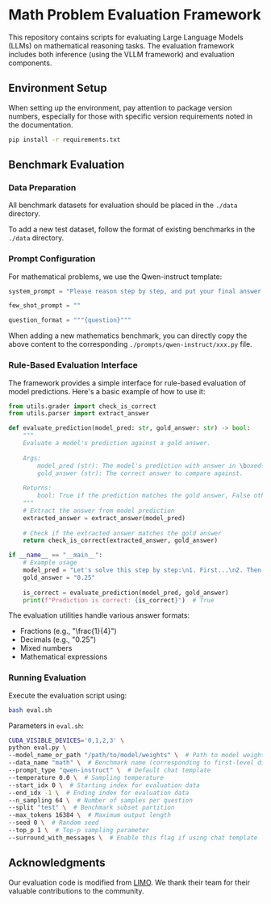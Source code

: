 # Math Problem Evaluation Framework

This repository contains scripts for evaluating Large Language Models (LLMs) on mathematical reasoning tasks. The evaluation framework includes both inference (using the VLLM framework) and evaluation components.

## Environment Setup

When setting up the environment, pay attention to package version numbers, especially for those with specific version requirements noted in the documentation.

```bash
pip install -r requirements.txt
```

## Benchmark Evaluation

### Data Preparation

All benchmark datasets for evaluation should be placed in the `./data` directory.

To add a new test dataset, follow the format of existing benchmarks in the `./data` directory.

### Prompt Configuration

For mathematical problems, we use the Qwen-instruct template:

```python
system_prompt = "Please reason step by step, and put your final answer within \\boxed{}."

few_shot_prompt = ""

question_format = """{question}"""
```

When adding a new mathematics benchmark, you can directly copy the above content to the corresponding `./prompts/qwen-instruct/xxx.py` file.

### Rule-Based Evaluation Interface

The framework provides a simple interface for rule-based evaluation of model predictions. Here's a basic example of how to use it:

```python
from utils.grader import check_is_correct
from utils.parser import extract_answer

def evaluate_prediction(model_pred: str, gold_answer: str) -> bool:
    """
    Evaluate a model's prediction against a gold answer.
    
    Args:
        model_pred (str): The model's prediction with answer in \boxed{}.
        gold_answer (str): The correct answer to compare against.
    
    Returns:
        bool: True if the prediction matches the gold answer, False otherwise.
    """
    # Extract the answer from model prediction
    extracted_answer = extract_answer(model_pred)
    
    # Check if the extracted answer matches the gold answer
    return check_is_correct(extracted_answer, gold_answer)

if __name__ == "__main__":
    # Example usage
    model_pred = "Let's solve this step by step:\n1. First...\n2. Then...\nSo the final answer is \\boxed{\\frac{1}{4}}"
    gold_answer = "0.25"
    
    is_correct = evaluate_prediction(model_pred, gold_answer)
    print(f"Prediction is correct: {is_correct}")  # True
```

The evaluation utilities handle various answer formats:
- Fractions (e.g., "\\frac{1}{4}")
- Decimals (e.g., "0.25")
- Mixed numbers
- Mathematical expressions

### Running Evaluation

Execute the evaluation script using:

```bash
bash eval.sh
```

Parameters in `eval.sh`:

```bash
CUDA_VISIBLE_DEVICES='0,1,2,3' \
python eval.py \
--model_name_or_path "/path/to/model/weights" \  # Path to model weights
--data_name "math" \  # Benchmark name (corresponding to first-level directory in ./data)
--prompt_type "qwen-instruct" \  # Default chat template
--temperature 0.0 \  # Sampling temperature
--start_idx 0 \  # Starting index for evaluation data
--end_idx -1 \  # Ending index for evaluation data
--n_sampling 64 \  # Number of samples per question
--split "test" \  # Benchmark subset partition
--max_tokens 16384 \  # Maximum output length
--seed 0 \  # Random seed
--top_p 1 \  # Top-p sampling parameter
--surround_with_messages \  # Enable this flag if using chat template
```

## Acknowledgments

Our evaluation code is modified from [LIMO](https://github.com/GAIR-NLP/LIMO/tree/main/eval). We thank their team for their valuable contributions to the community.